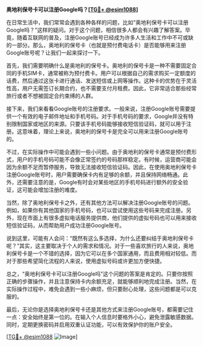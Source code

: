 **奥地利保号卡可以注册Google吗？[[TG💪+ @esim1088](https://t.me/s/esim1088)]**

在日常生活中，我们常常会遇到各种各样的问题，比如“奥地利保号卡可以注册Google吗？”这样的疑问。对于这个问题，相信很多人都会有兴趣了解答案。毕竟，随着互联网的普及，注册Google账号已经成为许多人生活和工作中不可或缺的一部分。那么，奥地利的保号卡（也就是预付费电话卡）是否能够用来注册Google账号呢？让我们一起来探讨一下。

首先，我们需要明确什么是奥地利的保号卡。奥地利的保号卡是一种不需要固定合同的手机SIM卡，通常被称为预付费卡。用户可以根据自己的需求购买一定额度的话费，然后通过这张卡进行通话、发送短信或上网等操作。这种卡的优势在于灵活性高，用户无需签订长期合约，也不需要支付月租费。因此，它非常适合那些经常旅行或者不想被固定合约束缚的人群。

接下来，我们来看看Google账号的注册要求。一般来说，注册Google账号需要提供一个有效的电子邮件地址和手机号码。对于手机号码的要求，Google并没有特别限制国家或地区的来源。只要该手机号码能够接收短信验证码，就可以用于注册。这意味着，理论上来说，奥地利的保号卡是完全可以用来注册Google账号的。

不过，在实际操作中可能会遇到一些小问题。由于奥地利的保号卡通常是预付费形式，用户的手机号码可能不会像正常签约的号码那样稳定。有时候，运营商可能会因为余额不足而暂停服务，导致无法接收短信验证码。因此，在使用奥地利保号卡注册Google账号时，用户需要确保卡内有足够的余额，并且保持网络畅通。此外，还需要注意的是，Google有时会对某些地区的手机号码进行额外的安全验证，这可能会增加注册的难度。

当然，除了奥地利保号卡之外，还有其他方法可以解决注册Google账号的问题。例如，如果你有其他国家的手机号码，也可以尝试使用这些号码来完成注册。另外，现在市面上有很多虚拟电话服务提供商，他们提供的虚拟号码也可以用来接收短信验证码，从而帮助用户成功注册Google账号。

说到这里，可能有人会问：“既然有这么多选择，为什么还要纠结于奥地利保号卡呢？”其实，这主要取决于个人的需求和情况。对于一些喜欢旅行的人来说，奥地利保号卡是一个不错的选择，因为它可以在多个国家通用，而且费用相对较低。而对于那些希望简化流程的人来说，使用虚拟号码或许更加方便快捷。

总之，“奥地利保号卡可以注册Google吗”这个问题的答案是肯定的。只要你按照正确的步骤操作，并且注意保持卡内余额充足，就能够顺利地完成注册。当然，在实际操作过程中，难免会遇到一些小麻烦，但只要耐心处理，这些问题都是可以克服的。

最后，无论你是选择奥地利保号卡还是其他方式来注册Google账号，都需要记住一点：安全始终是第一位的。在输入个人信息时要格外小心，避免泄露敏感数据。同时，定期更换密码并启用双重认证功能，可以有效保护你的账户安全。

[[TG💪+ @esim1088](https://t.me/s/esim1088) ![Image](https://i.postimg.cc/4NQfJmqS/Snipaste-2025-05-13-00-14-12.png)]